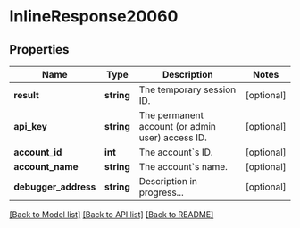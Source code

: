 # InlineResponse20060

## Properties
Name | Type | Description | Notes
------------ | ------------- | ------------- | -------------
**result** | **string** | The temporary session ID. | [optional] 
**api_key** | **string** | The permanent account (or admin user) access ID. | [optional] 
**account_id** | **int** | The account&#x60;s ID. | [optional] 
**account_name** | **string** | The account&#x60;s name. | [optional] 
**debugger_address** | **string** | Description in progress... | [optional] 

[[Back to Model list]](../README.md#documentation-for-models) [[Back to API list]](../README.md#documentation-for-api-endpoints) [[Back to README]](../README.md)


